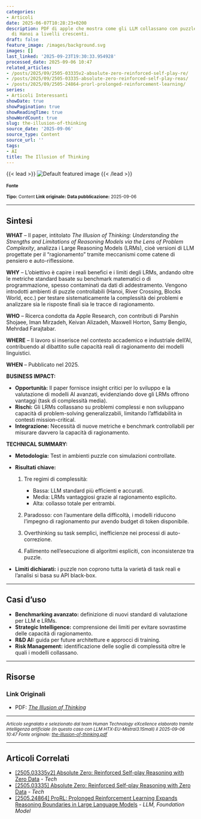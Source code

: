 ```yaml
---
categories:
- Articoli
date: 2025-06-07T10:28:23+0200
description: PDF di apple che mostra come gli LLM collassano con puzzle come la torre
  di Hanoi a livelli crescenti.
draft: false
feature_image: /images/background.svg
images: []
last_linked: '2025-09-23T19:30:33.954928'
processed_date: 2025-09-06 10:47
related_articles:
- /posts/2025/09/2505-03335v2-absolute-zero-reinforced-self-play-re/
- /posts/2025/09/2505-03335-absolute-zero-reinforced-self-play-reas/
- /posts/2025/09/2505-24864-prorl-prolonged-reinforcement-learning/
series:
- Articoli Interessanti
showDate: true
showPagination: true
showReadingTime: true
showWordCount: true
slug: the-illusion-of-thinking
source_date: '2025-09-06'
source_type: Content
source_url: ''
tags:
- AI
title: The Illusion of Thinking
---
```


{{< lead >}}
![Default featured image](/images/background.svg)
{{< /lead >}}

<small>  

#### Fonte  

**Tipo:** Content
**Link originale:** []()
**Data pubblicazione:** 2025-09-06

</small>  

---

## Sintesi

**WHAT** – Il paper, intitolato *The Illusion of Thinking: Understanding the Strengths and Limitations of Reasoning Models via the Lens of Problem Complexity*, analizza i Large Reasoning Models (LRMs), cioè versioni di LLM progettate per il “ragionamento” tramite meccanismi come catene di pensiero e auto-riflessione.

**WHY** – L’obiettivo è capire i reali benefici e i limiti degli LRMs, andando oltre le metriche standard basate su benchmark matematici o di programmazione, spesso contaminati da dati di addestramento. Vengono introdotti ambienti di puzzle controllabili (Hanoi, River Crossing, Blocks World, ecc.) per testare sistematicamente la complessità dei problemi e analizzare sia le risposte finali sia le tracce di ragionamento.

**WHO** – Ricerca condotta da Apple Research, con contributi di Parshin Shojaee, Iman Mirzadeh, Keivan Alizadeh, Maxwell Horton, Samy Bengio, Mehrdad Farajtabar.

**WHERE** – Il lavoro si inserisce nel contesto accademico e industriale dell’AI, contribuendo al dibattito sulle capacità reali di ragionamento dei modelli linguistici.

**WHEN** – Pubblicato nel 2025.

**BUSINESS IMPACT:**

* **Opportunità:** Il paper fornisce insight critici per lo sviluppo e la valutazione di modelli AI avanzati, evidenziando dove gli LRMs offrono vantaggi (task di complessità media).
* **Rischi:** Gli LRMs collassano su problemi complessi e non sviluppano capacità di problem-solving generalizzabili, limitando l’affidabilità in contesti mission-critical.
* **Integrazione:** Necessità di nuove metriche e benchmark controllabili per misurare davvero la capacità di ragionamento.

**TECHNICAL SUMMARY:**

* **Metodologia:** Test in ambienti puzzle con simulazioni controllate.
* **Risultati chiave:**

  1. Tre regimi di complessità:

     * Bassa: LLM standard più efficienti e accurati.
     * Media: LRMs vantaggiosi grazie al ragionamento esplicito.
     * Alta: collasso totale per entrambi.
  2. Paradosso: con l’aumentare della difficoltà, i modelli riducono l’impegno di ragionamento pur avendo budget di token disponibile.
  3. Overthinking su task semplici, inefficienze nei processi di auto-correzione.
  4. Fallimento nell’esecuzione di algoritmi espliciti, con inconsistenze tra puzzle.
* **Limiti dichiarati:** i puzzle non coprono tutta la varietà di task reali e l’analisi si basa su API black-box.

---

## Casi d’uso

* **Benchmarking avanzato:** definizione di nuovi standard di valutazione per LLM e LRMs.
* **Strategic Intelligence:** comprensione dei limiti per evitare sovrastime delle capacità di ragionamento.
* **R\&D AI:** guida per future architetture e approcci di training.
* **Risk Management:** identificazione delle soglie di complessità oltre le quali i modelli collassano.

---

## Risorse

### Link Originali

* PDF: [*The Illusion of Thinking*](https://ml-site.cdn-apple.com/papers/the-illusion-of-thinking.pdf)

---

*<small>Articolo segnalato e selezionato dal team Human Technology eXcellence elaborato tramite intelligenza artificiale (in questo caso con LLM HTX-EU-Mistral3.1Small) il 2025-09-06 10:47
Fonte originale: [the-illusion-of-thinking.pdf](https://ml-site.cdn-apple.com/papers/the-illusion-of-thinking.pdf)</small>*

---

## Articoli Correlati

- [[2505.03335v2] Absolute Zero: Reinforced Self-play Reasoning with Zero Data](/posts/2025/09/2505-03335v2-absolute-zero-reinforced-self-play-re/) - *Tech*
- [[2505.03335] Absolute Zero: Reinforced Self-play Reasoning with Zero Data](/posts/2025/09/2505-03335-absolute-zero-reinforced-self-play-reas/) - *Tech*
- [[2505.24864] ProRL: Prolonged Reinforcement Learning Expands Reasoning Boundaries in Large Language Models](/posts/2025/09/2505-24864-prorl-prolonged-reinforcement-learning/) - *LLM, Foundation Model*